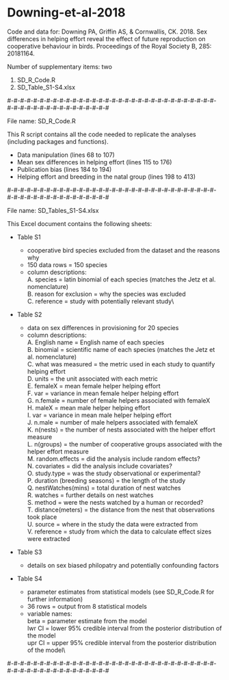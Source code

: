 # Downing-et-al-2018
Code and data for: Downing PA, Griffin AS, &amp; Cornwallis, CK. 2018. Sex differences in helping effort reveal the effect of future reproduction on cooperative behaviour in birds. Proceedings of the Royal Society B, 285: 20181164.


Number of supplementary items: two
1. SD_R_Code.R
2. SD_Table_S1-S4.xlsx


#-#-#-#-#-#-#-#-#-#-#-#-#-#-#-#-#-#-#-#-#-#-#-#-#-#-#-#-#-#-#-#-#-#-#-#-#-#-#-#-#-#-#-#-#-#-#-#

File name: SD_R_Code.R

This R script contains all the code needed to replicate the analyses (including packages and functions).
- Data manipulation (lines 68 to 107)
- Mean sex differences in helping effort (lines 115 to 176)
- Publication bias (lines 184 to 194)
- Helping effort and breeding in the natal group (lines 198 to 413)


#-#-#-#-#-#-#-#-#-#-#-#-#-#-#-#-#-#-#-#-#-#-#-#-#-#-#-#-#-#-#-#-#-#-#-#-#-#-#-#-#-#-#-#-#-#-#-#

File name: SD_Tables_S1-S4.xlsx

This Excel document contains the following sheets:

- Table S1
	+ cooperative bird species excluded from the dataset and the reasons why
	+ 150 data rows = 150 species
	+ column descriptions:\
		A. species = latin binomial of each species (matches the Jetz et al. nomenclature)\
		B. reason for exclusion = why the species was excluded\
		C. reference = study with potentially relevant study\

- Table S2
	+ data on sex differences in provisioning for 20 species
	+ column descriptions:\
		A. English name = English name of each species\
		B. binomial = scientific name of each species (matches the Jetz et al. nomenclature)\
		C. what was measured = the metric used in each study to quantify helping effort\
		D. units = the unit associated with each metric\
		E. femaleX = mean female helper helping effort\
		F. var = variance in mean female helper helping effort\
		G. n.female = number of female helpers associated with femaleX\
		H. maleX = mean male helper helping effort\
		I. var = variance in mean male helper helping effort\
		J. n.male = number of male helpers associated with femaleX\
		K. n(nests) = the number of nests associated with the helper effort measure\
		L. n(groups) = the number of cooperative groups associated with the helper effort measure\
		M. random.effects = did the analysis include random effects?\
		N. covariates = did the analysis include covariates?\
		O. study.type = was the study observational or experimental?\
		P. duration (breeding seasons) = the length of the study\
		Q. nestWatches(mins) = total duration of nest watches\
		R. watches = further details on nest watches\
		S. method = were the nests watched by a human or recorded?\
		T. distance(meters) = the distance from the nest that observations took place\
		U. source = where in the study the data were extracted from\
		V. reference = study from which the data to calculate effect sizes were extracted

- Table S3
	+ details on sex biased philopatry and potentially confounding factors

- Table S4
	+ parameter estimates from statistical models (see SD_R_Code.R for further information)
	+ 36 rows = output from 8 statistical models
	+ variable names:\
	  beta = parameter estimate from the model\
		lwr CI = lower 95% credible interval from the posterior distribution of the model\
		upr CI = upper 95% credible interval from the posterior distribution of the model\


#-#-#-#-#-#-#-#-#-#-#-#-#-#-#-#-#-#-#-#-#-#-#-#-#-#-#-#-#-#-#-#-#-#-#-#-#-#-#-#-#-#-#-#-#-#-#-#
